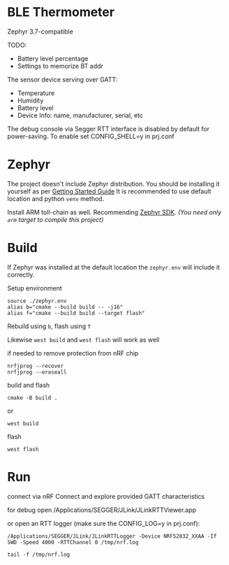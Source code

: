 # BLE Thermometer

Zephyr 3.7-compatible

TODO:
- Battery level percentage
- Settings to memorize BT addr

The sensor device serving over GATT: 
- Temperature
- Humidity
- Battery level
- Device Info: name, manufacturer, serial, etc

The debug console via Segger RTT interface is disabled by default for power-saving.
To enable set CONFIG_SHELL=y in prj.conf


# Zephyr
The project doesn't include Zephyr distribution. You should be installing it yourself as per
[Getting Started Guide](https://docs.zephyrproject.org/latest/develop/getting_started/index.html)
It is recommended to use default location and python `venv` method.

Install ARM toll-chain as well. Recommending [Zephyr SDK](https://docs.zephyrproject.org/latest/develop/toolchains/zephyr_sdk.html).
*(You need only `arm` target to compile this project)*

# Build
If Zephyr was installed at the default location the `zephyr.env` will include it correctly.

Setup environment
```
source ./zephyr.env
alias b="cmake --build build -- -j16"
alias f="cmake --build build --target flash"
```

Rebuild using `b`, flash using `f`

Likewise `west build` and `west flash` will work as well


if needed to remove protection from nRF chip
```
nrfjprog --recover
nrfjprog --eraseall
```

build and flash
```
cmake -B build .
```
or
```
west build
```
flash
```
west flash
```

# Run

connect via nRF Connect and explore provided GATT characteristics

for debug open /Applications/SEGGER/JLink/JLinkRTTViewer.app

or open an RTT logger (make sure the CONFIG_LOG=y in prj.conf):

```
/Applications/SEGGER/JLink/JLinkRTTLogger -Device NRF52832_XXAA -If SWD -Speed 4000 -RTTChannel 0 /tmp/nrf.log

tail -f /tmp/nrf.log
```